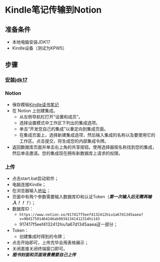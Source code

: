 # Kindle笔记传输到Notion
## 准备条件
* 本地电脑安装JDK17
* Kindle设备（测试为KPW5）
## 步骤
### [安装jdk17](https://blog.csdn.net/tiehou/article/details/129575138)
### Notion
* 保存模板[Kindle读书笔记](https://www.notion.so/50920c38a3eb43179bbc5431c94b9015?v=296fc82b04974b388ebd73d058c9bbaa&pvs=4)
* 在 Notion 上创建集成。
  * 从左侧导航栏打开“设置和成员”。
  * 选择设置模式中工作区下列出的集成选项。
  * 单击“开发您自己的集成”以重定向到集成页面。
  * 在集成页面上，选择新建集成选项，然后输入集成的名称以及要使用它的工作区。点击提交，将生成您的内部集成令牌。
* 返回数据库页面并单击右上角的共享按钮。使用选择器按名称找到您的集成，然后单击邀请。您的集成现在拥有新数据库上请求的权限。
### 上传
* 点击start.bat启动软件；
* 电脑连接Kindle；
* 在浏览器输入[地址](http://127.0.0.1:8080/)；
* 页面中有两个参数需要输入数据库ID和认证Token（***第一次输入后无需再输入！！！***）；
* 数据库ID：
  * ``https://www.notion.so/917417f5eef4132412hiu1a67d1345aaea?v=98d17591464246ab99341341412314hi143``
  * 917417f5eef4132412hiu1a67d1345aaea这一部分；
* Token：
  * 创建集成时得到的令牌；
* 点击开始即可，上传完毕会用表格展示；
* 关闭直接关闭终端窗口即可。
* ***图书封面和页面背景需要自己上传***
